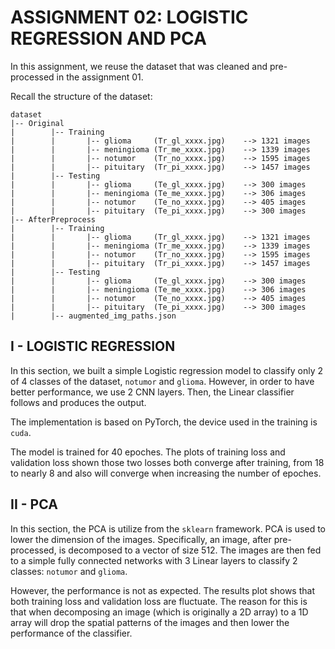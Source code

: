 # ASSIGNMENT 02: LOGISTIC REGRESSION AND PCA

In this assignment, we reuse the dataset that was cleaned and pre-processed in the assignment 01. 

Recall the structure of the dataset:

```
dataset
|-- Original
|        |-- Training
|        |       |-- glioma     (Tr_gl_xxxx.jpg)    --> 1321 images
|        |       |-- meningioma (Tr_me_xxxx.jpg)    --> 1339 images
|        |       |-- notumor    (Tr_no_xxxx.jpg)    --> 1595 images
|        |       |-- pituitary  (Tr_pi_xxxx.jpg)    --> 1457 images
|        |-- Testing
|        |       |-- glioma     (Te_gl_xxxx.jpg)    --> 300 images
|        |       |-- meningioma (Te_me_xxxx.jpg)    --> 306 images
|        |       |-- notumor    (Te_no_xxxx.jpg)    --> 405 images
|        |       |-- pituitary  (Te_pi_xxxx.jpg)    --> 300 images
|-- AfterPreprocess
|        |-- Training
|        |       |-- glioma     (Tr_gl_xxxx.jpg)    --> 1321 images
|        |       |-- meningioma (Tr_me_xxxx.jpg)    --> 1339 images
|        |       |-- notumor    (Tr_no_xxxx.jpg)    --> 1595 images
|        |       |-- pituitary  (Tr_pi_xxxx.jpg)    --> 1457 images
|        |-- Testing
|        |       |-- glioma     (Te_gl_xxxx.jpg)    --> 300 images
|        |       |-- meningioma (Te_me_xxxx.jpg)    --> 306 images
|        |       |-- notumor    (Te_no_xxxx.jpg)    --> 405 images
|        |       |-- pituitary  (Te_pi_xxxx.jpg)    --> 300 images
|        |-- augmented_img_paths.json
```

## I - LOGISTIC REGRESSION
In this section, we built a simple Logistic regression model to classify only 2 of 4 classes of the dataset, `notumor` and `glioma`. However, in order to have better performance, we use 2 CNN layers. Then, the Linear classifier follows and produces the output.

The implementation is based on PyTorch, the device used in the training is `cuda`.

The model is trained for 40 epoches. The plots of training loss and validation loss shown those two losses both converge after training, from 18 to nearly 8 and also will converge when increasing the number of epoches.

## II - PCA
In this section, the PCA is utilize from the `sklearn` framework. PCA is used to lower the dimension of the images. Specifically, an image, after pre-processed, is decomposed to a vector of size 512. The images are then fed to a simple fully connected networks with 3 Linear layers to classify 2 classes: `notumor` and `glioma`. 

However, the performance is not as expected. The results plot shows that both training loss and validation loss are fluctuate. The reason for this is that when decomposing an image (which is originally a 2D array) to a 1D array will drop the spatial patterns of the images and then lower the performance of the classifier. 